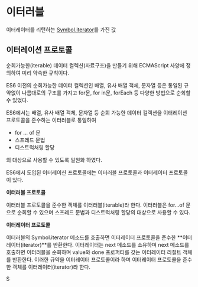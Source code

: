 # 이터러블
이터레이터를 리턴하는 [Symbol.iterator]()를 가진 값

## 이터레이션 프로토콜

순회가능한(iterable) 데이터 컬렉션(자료구조)을 만들기 위해 ECMAScript 사양에 정의하여 미리 약속한 규칙이다.

ES6 이전의 순회가능한 데이터 컬렉션인 배열, 유사 배열 객체, 문자열 등은 통일된 규약없이 나름대로의 구조를 가지고 for문, for in문, forEach 등 다양한 방법으로 순회할 수 있었다.

ES6에서는 배열, 유사 배열 객체, 문자열 등 순회 가능한 데이터 컬렉션을 이터레이션 프로토콜을 준수하는 이터러블로 통일하여 

- for ... of 문
- 스프레드 문법
- 디스트럭처링 할당

의 대상으로 사용할 수 있도록 일원화 하였다.

ES6에서 도입된 이터레이션 프로토콜에는 이터러블 프로토콜과 이터레이터 프로토콜이 있다.



**이터러블 프로토콜**

이터러블 프로토콜을 준수한 객체를 이터러블(iterable)라 한다. 이터러블은 for…of 문으로 순회할 수 있으며 스프레드 문법과 디스트럭처링 할당의 대상으로 사용할 수 있다.

**이터레이터 프로토콜**

이터러블의 Symbol.iterator 메소드를 호출하면 이터레이터 프로토콜을 준수한 **이터레이터(iterator)**를 반환한다. 
이터레이터는 next 메소드를 소유하며 next 메소드를 호출하면 이터러블을 순회하며 value와 done 프로퍼티를 갖는 이터레이터 리절트 객체를 반환한다. 
이러한 규약을 이터레이터 프로토콜이라 하며 이터레이터 프로토콜을 준수한 객체를 이터레이터(iterator)라 한다.

S



